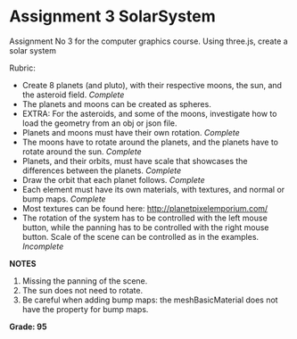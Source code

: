 # Assignment 3 SolarSystem

Assignment No 3 for the computer graphics course. Using three.js, create a solar system

Rubric:

- Create 8 planets (and pluto), with their respective moons, the sun, and the asteroid field. *Complete*
- The planets and moons can be created as spheres.
- EXTRA: For the asteroids, and some of the moons, investigate how to load the geometry from an obj or json file.
- Planets and moons must have their own rotation. *Complete* 
- The moons have to rotate around the planets, and the planets have to rotate around the sun. *Complete* 
- Planets, and their orbits, must have scale that showcases the differences between the planets. *Complete* 
- Draw the orbit that each planet follows. *Complete* 
- Each element must have its own materials, with textures, and normal or bump maps. *Complete* 
- Most textures can be found here: http://planetpixelemporium.com/
- The rotation of the system has to be controlled with the left mouse button, while the panning has to be controlled with the right mouse button. Scale of the scene can be controlled as in the examples. *Incomplete*

**NOTES**

1. Missing the panning of the scene.
2. The sun does not need to rotate.
3. Be careful when adding bump maps: the meshBasicMaterial does not have the property for bump maps.

**Grade: 95**